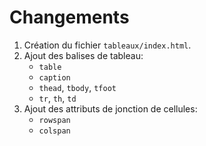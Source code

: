 # Changements

 1. Création du fichier `tableaux/index.html`.
 2. Ajout des balises de tableau:
    - `table`
    - `caption`
    - `thead`, `tbody`, `tfoot`
	 - `tr`, `th`, `td`
 3. Ajout des attributs de jonction de cellules:
	 - `rowspan`
	 - `colspan`
 